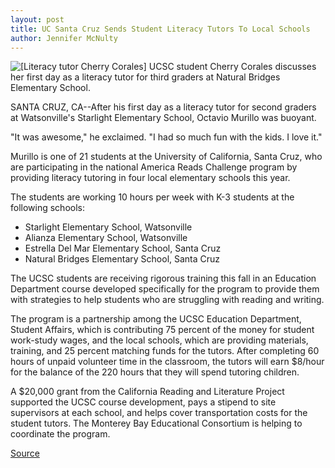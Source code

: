 ```yaml
---
layout: post
title: UC Santa Cruz Sends Student Literacy Tutors To Local Schools
author: Jennifer McNulty
---
```


![\[Literacy tutor Cherry Corales\]][1] UCSC student Cherry Corales discusses her first day as a literacy tutor for third graders at Natural Bridges Elementary School.

SANTA CRUZ, CA--After his first day as a literacy tutor for second graders  at Watsonville's Starlight Elementary School, Octavio Murillo was buoyant.

"It was awesome," he exclaimed. "I had so much fun with the kids. I  love it."

Murillo is one of 21 students at the University of California, Santa  Cruz, who are participating in the national America Reads Challenge program  by providing literacy tutoring in four local elementary schools this year.

The students are working 10 hours per week with K-3 students at the  following schools:
* Starlight Elementary School, Watsonville
* Alianza Elementary School, Watsonville
* Estrella Del Mar Elementary School, Santa Cruz
* Natural Bridges Elementary School, Santa Cruz

The UCSC students are receiving rigorous training this fall in an  Education Department course developed specifically for the program to  provide them with strategies to help students who are struggling with  reading and writing.

The program is a partnership among the UCSC Education Department,  Student Affairs, which is contributing 75 percent of the money for student  work-study wages, and the local schools, which are providing materials,  training, and 25 percent matching funds for the tutors. After completing 60  hours of unpaid volunteer time in the classroom, the tutors will earn  $8/hour for the balance of the 220 hours that they will spend tutoring  children.

A $20,000 grant from the California Reading and Literature Project  supported the UCSC course development, pays a stipend to site supervisors  at each school, and helps cover transportation costs for the student tutors.  The Monterey Bay Educational Consortium is helping to coordinate the  program.

[1]: http://www1.ucsc.edu/oncampus/art/literacy.97-11-03.gif

[Source](http://www1.ucsc.edu/news_events/press_releases/archive/97-98/11-97/110397-UCSC_sends_student_.html "Permalink to 110397-UCSC_sends_student_")
